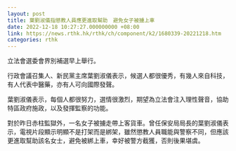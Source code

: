 ```yaml
---
layout: post
title: 葉劉淑儀指懲教人員應更進取幫助　避免女子被擄上車
date: 2022-12-18 10:27:27.000000000 +08:00
link: https://news.rthk.hk/rthk/ch/component/k2/1680339-20221218.htm
categories: rthk
---
```


立法會選委會界別補選早上舉行。

行政會議召集人、新民黨主席葉劉淑儀表示，候選人都很優秀，有幾人來自科技，有人代表中醫藥，亦有人可向國際發聲。

葉劉淑儀表示，每個人都很努力，選情很激烈，期望為立法會注入理性聲音，協助特區政府施政，以及發揮監察的功能。

對於昨日赤柱監獄外，一名女子被擄走帶上客貨車。曾任保安局局長的葉劉淑儀表示，電視片段顯示明顯不是打架而是綁架，雖然懲教人員職能與警察不同，但應該更進取幫助該名女士，避免被綁上車，幸好被警方截獲，否則後果堪虞。
